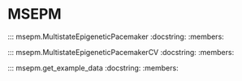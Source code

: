 <h1> MSEPM </h1>



::: msepm.MultistateEpigeneticPacemaker :docstring: :members:

::: msepm.MultistateEpigeneticPacemakerCV :docstring: :members:

::: msepm.get_example_data :docstring: :members:


